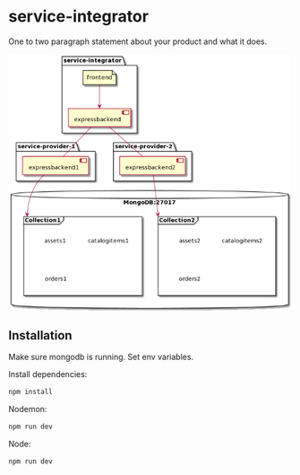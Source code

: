 # service-integrator

One to two paragraph statement about your product and what it does.

![](solution.png)

## Installation

Make sure mongodb is running.
Set env variables.

Install dependencies:
```sh
npm install
```

Nodemon:

```sh
npm run dev
```

Node:
```sh
npm run dev
```
